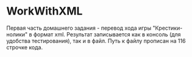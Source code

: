 # WorkWithXML
Первая часть домашнего задания - перевод хода игры "Крестики-нолики" в формат xml. Результат записывается как в консоль (для удобства тестирования), так и в файл. Путь к файлу прописан на 116 строчке кода. 
